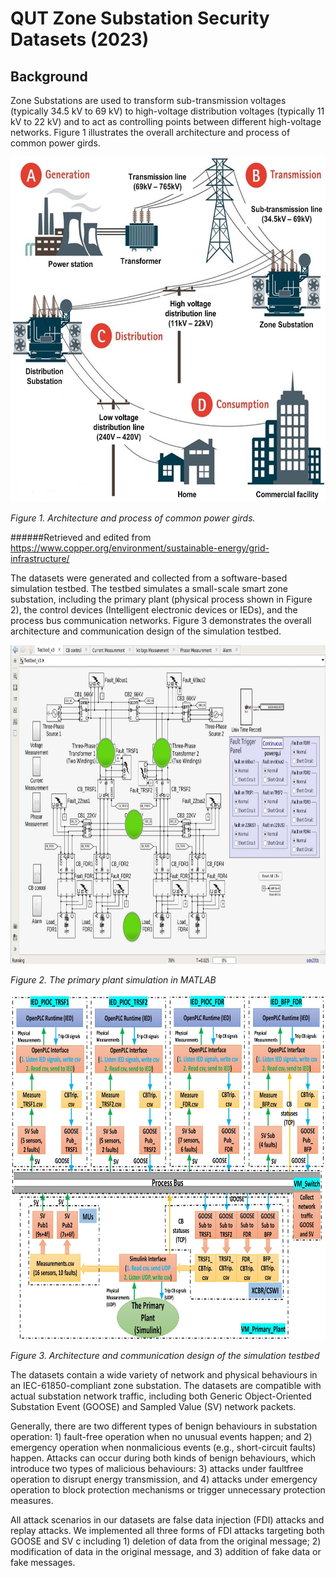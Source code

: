 # QUT Zone Substation Security Datasets (2023)

## Background
Zone Substations are used to transform sub-transmission voltages (typically 34.5 kV to 69 kV) to high-voltage distribution voltages (typically 11 kV to 22 kV) and to act as controlling points between different high-voltage networks. Figure 1 illustrates the overall architecture and process of common power girds.

<img src="PowerGrids.jpg" alt="" width="600" height="552" />

*Figure 1. Architecture and process of common power girds.*

######Retrieved and edited from https://www.copper.org/environment/sustainable-energy/grid-infrastructure/

The datasets were generated and collected from a software-based simulation testbed. The testbed simulates a small-scale smart zone substation, including the primary plant (physical process shown in Figure 2), the control devices (Intelligent electronic devices or IEDs), and the process bus communication networks. Figure 3 demonstrates the overall architecture and communication design of the simulation testbed.

<img src="PrimaryPlant.jpg" alt="" width="800" height="510" />

*Figure 2. The primary plant simulation in MATLAB*

<img src="Testbed design.jpg" alt="" width="800" height="553" />

*Figure 3. Architecture and communication design of the simulation testbed*

The datasets contain a wide variety of network and physical behaviours in an IEC-61850-compliant zone substation. The datasets are compatible with actual substation network traffic, including both Generic Object-Oriented Substation Event (GOOSE) and Sampled Value (SV) network packets. 

Generally, there are two different types of benign behaviours in substation operation: 1) fault-free operation when no unusual events happen; and 2) emergency operation when nonmalicious events (e.g., short-circuit faults) happen. Attacks can occur during both kinds of benign behaviours, which introduce two types of malicious behaviours: 3) attacks under faultfree operation to disrupt energy transmission, and 4) attacks under emergency operation to block protection mechanisms or trigger unnecessary protection measures.

All attack scenarios in our datasets are false data injection (FDI) attacks and replay attacks. We implemented all three forms of FDI attacks targeting both GOOSE and SV c including 1) deletion of data from the original message; 2) modification of data in the original message, and 3) addition of fake data or fake messages.
